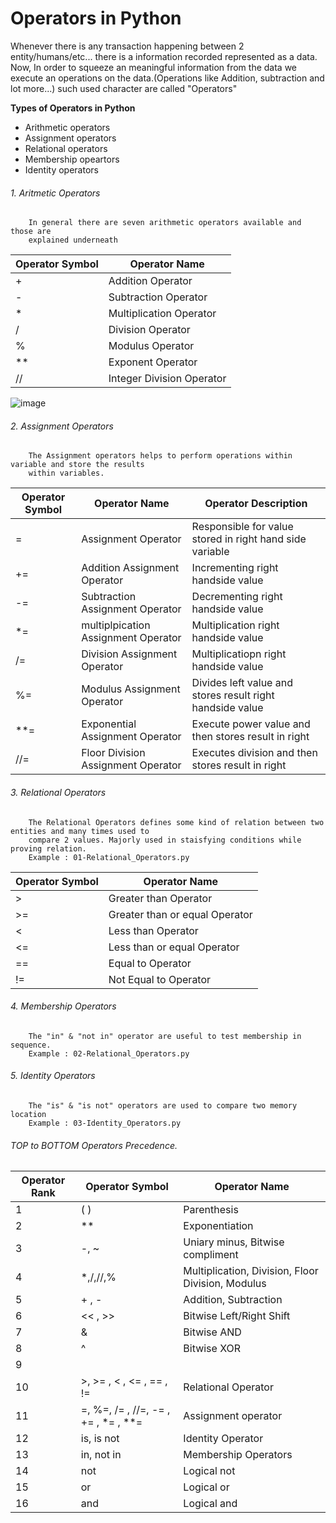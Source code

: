 # Operators in Python
Whenever there is any transaction happening between 2 entity/humans/etc... there is a information 
recorded represented as a data. Now, In order to squeeze an meaningful information from the data 
we execute an operations on the data.(Operations like Addition, subtraction and lot more...)
such used character are called "Operators"


**Types of Operators in Python**
- Arithmetic operators
- Assignment operators
- Relational operators
- Membership opeartors
- Identity operators

###### 1. Aritmetic Operators
```
	In general there are seven arithmetic operators available and those are 
	explained underneath
```
| Operator Symbol | Operator Name |
| --- | --- |
| + | Addition Operator |
| - | Subtraction Operator |
| * | Multiplication Operator |
| / | Division Operator |
| % | Modulus Operator |
| ** | Exponent Operator |
| // | Integer Division Operator |

![image](https://s3.ap-south-1.amazonaws.com/vbpythoncodes/arithmetic-flowchart.png)

###### 2. Assignment Operators
```
	The Assignment operators helps to perform operations within variable and store the results 
	within variables.
```
| Operator Symbol | Operator Name | Operator Description|
| --- | --- | --- |
| = | Assignment Operator | Responsible for value stored in right hand side variable |
| += | Addition Assignment Operator | Incrementing right handside value |
| -= | Subtraction Assignment Operator | Decrementing right handside value |
| *= | multiplpication Assignment Operator | Multiplication right handside value |
| /= | Division Assignment Operator | Multiplicatiopn right handside value |
| %= | Modulus Assignment Operator | Divides left value and stores result right handside value |
| **= | Exponential Assignment Operator | Execute power value and then stores result in right |
| //= | Floor Division Assignment Operator | Executes division and then stores result in right |

###### 3. Relational Operators
```
	The Relational Operators defines some kind of relation between two entities and many times used to
	compare 2 values. Majorly used in staisfying conditions while proving relation.
	Example : 01-Relational_Operators.py
```
| Operator Symbol | Operator Name |
| --- | --- |
| > | Greater than Operator |
| >= | Greater than or equal Operator |
| < | Less than Operator |
| <= | Less than or equal Operator |
| == | Equal to Operator |
| != | Not Equal to Operator |

###### 4. Membership Operators
```
	The "in" & "not in" operator are useful to test membership in sequence.
	Example : 02-Relational_Operators.py
```

###### 5. Identity Operators
```
	The "is" & "is not" operators are used to compare two memory location
	Example : 03-Identity_Operators.py
```

###### TOP to BOTTOM Operators Precedence.

| Operator Rank| Operator Symbol | Operator Name |
| --- | --- | --- |
| 1 | ( ) | Parenthesis |
| 2 | ** | Exponentiation |
| 3 | -, ~ | Uniary minus, Bitwise compliment | 
| 4 | *,/,//,% | Multiplication, Division, Floor Division, Modulus |
| 5 | + , - | Addition, Subtraction |
| 6 | << , >> | Bitwise Left/Right Shift |
| 7 | & | Bitwise AND | 
| 8 | ^ | Bitwise XOR |
| 9 | | | Bitwise OR |
| 10 | >, >= , < , <= , == , != | Relational Operator
| 11 | =, %=, /= , //=, -= , += , *= , **= | Assignment operator|
| 12 | is, is not | Identity Operator |
| 13 | in, not in | Membership Operators | 
| 14 | not | Logical not |
| 15 | or | Logical or |
| 16 | and | Logical and |


